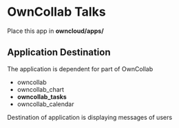 # OwnCollab Talks

Place this app in **owncloud/apps/**

## Application Destination

The application is dependent for part of OwnCollab

- owncollab
- owncollab_chart
- __owncollab_tasks__
- owncollab_calendar

Destination of application is displaying messages of users

